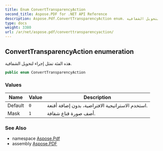 ```yaml
---
title: Enum ConvertTransparencyAction
second_title: Aspose.PDF for .NET API Reference
description: Aspose.Pdf.ConvertTransparencyAction enum. هذه الفئة تمثل إجراء لتحويل الشفافية
type: docs
weight: 3380
url: /ar/net/aspose.pdf/converttransparencyaction/
---
```

## ConvertTransparencyAction enumeration

هذه الفئة تمثل إجراء لتحويل الشفافية.

```csharp
public enum ConvertTransparencyAction
```

### Values

| Name | Value | Description |
| --- | --- | --- |
| Default | `0` | استخدم الاستراتيجية الافتراضية، بدون إضافة أقنعة. |
| Mask | `1` | أضف صورة قناع شفافة. |

### See Also

* namespace [Aspose.Pdf](../../aspose.pdf/)
* assembly [Aspose.PDF](../../)